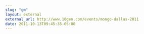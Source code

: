 ```yaml
---
slug: "gm"
layout: external
external_url: http://www.10gen.com/events/mongo-dallas-2011
date: 2011-10-13T09:45:35-05:00
---
```

